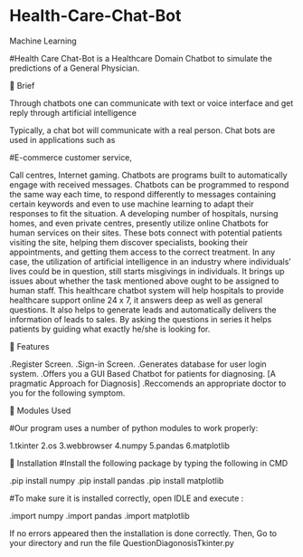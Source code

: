 # Health-Care-Chat-Bot
 Machine Learning

#Health Care Chat-Bot is a Healthcare Domain Chatbot to simulate the predictions of a General Physician.

📃 Brief

Through chatbots one can communicate with text or voice interface and get reply through artificial intelligence

Typically, a chat bot will communicate with a real person. Chat bots are used in applications such as

#E-commerce customer service,

Call centres,
Internet gaming.
Chatbots are programs built to automatically engage with received messages. Chatbots can be programmed to respond the same way each time, to respond differently to messages containing certain keywords and even to use machine learning to adapt their responses to fit the situation. A developing number of hospitals, nursing homes, and even private centres, presently utilize online Chatbots for human services on their sites. These bots connect with potential patients visiting the site, helping them discover specialists, booking their appointments, and getting them access to the correct treatment. In any case, the utilization of artificial intelligence in an industry where individuals’ lives could be in question, still starts misgivings in individuals. It brings up issues about whether the task mentioned above ought to be assigned to human staff. This healthcare chatbot system will help hospitals to provide healthcare support online 24 x 7, it answers deep as well as general questions. It also helps to generate leads and automatically delivers the information of leads to sales. By asking the questions in series it helps patients by guiding what exactly he/she is looking for.

📇 Features

.Register Screen.
.Sign-in Screen.
.Generates database for user login system.
.Offers you a GUI Based Chatbot for patients for diagnosing. [A pragmatic Approach for Diagnosis]
.Reccomends an appropriate doctor to you for the following symptom.

📜 Modules Used

#Our program uses a number of python modules to work properly:

1.tkinter
2.os
3.webbrowser
4.numpy
5.pandas
6.matplotlib

🔳 Installation
#Install the following package by typing the following in CMD

.pip install numpy
.pip install pandas
.pip install matplotlib

#To make sure it is installed correctly, open IDLE and execute :

.import numpy
.import pandas
.import matplotlib

If no errors appeared then the installation is done correctly. Then, Go to your directory and run the file QuestionDiagonosisTkinter.py
